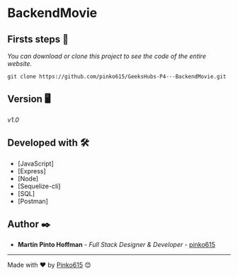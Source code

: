 # BackendMovie

## Firsts steps 🚀

_You can download or clone this project to see the code of the entire website._
```
git clone https://github.com/pinko615/GeeksHubs-P4---BackendMovie.git
```

## Version 🖥

_v1.0_

## Developed with 🛠️

* [JavaScript]
* [Express]
* [Node]
* [Sequelize-cli]
* [SQL]
* [Postman]

## Author ✒️

* **Martín Pinto Hoffman** - *Full Stack Designer & Developer* - [pinko615](https://github.com/pinko615)

---
Made with ❤️ by [Pinko615](https://github.com/pinko615) 😊
